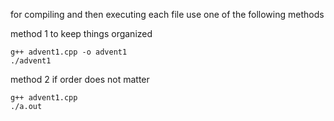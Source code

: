 for compiling and then executing each file use one of the following methods

method 1 to keep things organized
```
g++ advent1.cpp -o advent1
./advent1
```

method 2 if order does not matter
```
g++ advent1.cpp
./a.out
```
